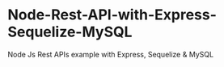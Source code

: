 # Node-Rest-API-with-Express-Sequelize-MySQL
Node Js Rest APIs example with Express, Sequelize &amp; MySQL
